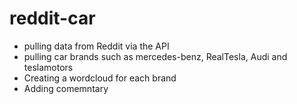 # reddit-car
- pulling data from Reddit via the API
- pulling car brands such as mercedes-benz, RealTesla, Audi and teslamotors
- Creating a wordcloud for each brand
- Adding comemntary
